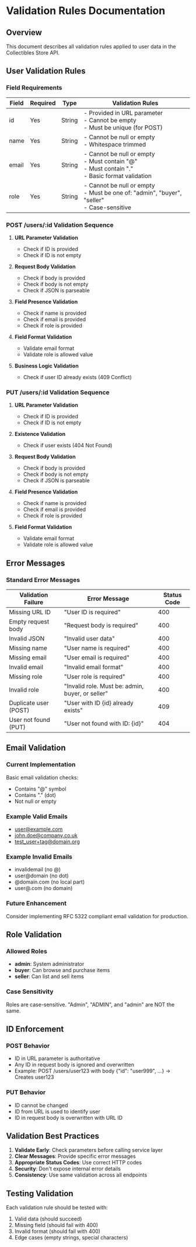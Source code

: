 # Validation Rules Documentation

## Overview
This document describes all validation rules applied to user data in the Collectibles Store API.

## User Validation Rules

### Field Requirements

| Field | Required | Type | Validation Rules |
|-------|----------|------|------------------|
| id | Yes | String | - Provided in URL parameter<br>- Cannot be empty<br>- Must be unique (for POST) |
| name | Yes | String | - Cannot be null or empty<br>- Whitespace trimmed |
| email | Yes | String | - Cannot be null or empty<br>- Must contain "@"<br>- Must contain "."<br>- Basic format validation |
| role | Yes | String | - Cannot be null or empty<br>- Must be one of: "admin", "buyer", "seller"<br>- Case-sensitive |

### POST /users/:id Validation Sequence

1. **URL Parameter Validation**
   - Check if ID is provided
   - Check if ID is not empty

2. **Request Body Validation**
   - Check if body is provided
   - Check if body is not empty
   - Check if JSON is parseable

3. **Field Presence Validation**
   - Check if name is provided
   - Check if email is provided
   - Check if role is provided

4. **Field Format Validation**
   - Validate email format
   - Validate role is allowed value

5. **Business Logic Validation**
   - Check if user ID already exists (409 Conflict)

### PUT /users/:id Validation Sequence

1. **URL Parameter Validation**
   - Check if ID is provided
   - Check if ID is not empty

2. **Existence Validation**
   - Check if user exists (404 Not Found)

3. **Request Body Validation**
   - Check if body is provided
   - Check if body is not empty
   - Check if JSON is parseable

4. **Field Presence Validation**
   - Check if name is provided
   - Check if email is provided
   - Check if role is provided

5. **Field Format Validation**
   - Validate email format
   - Validate role is allowed value

## Error Messages

### Standard Error Messages

| Validation Failure | Error Message | Status Code |
|-------------------|---------------|-------------|
| Missing URL ID | "User ID is required" | 400 |
| Empty request body | "Request body is required" | 400 |
| Invalid JSON | "Invalid user data" | 400 |
| Missing name | "User name is required" | 400 |
| Missing email | "User email is required" | 400 |
| Invalid email | "Invalid email format" | 400 |
| Missing role | "User role is required" | 400 |
| Invalid role | "Invalid role. Must be: admin, buyer, or seller" | 400 |
| Duplicate user (POST) | "User with ID {id} already exists" | 409 |
| User not found (PUT) | "User not found with ID: {id}" | 404 |

## Email Validation

### Current Implementation
Basic email validation checks:
- Contains "@" symbol
- Contains "." (dot)
- Not null or empty

### Example Valid Emails
- user@example.com
- john.doe@company.co.uk
- test_user+tag@domain.org

### Example Invalid Emails
- invalidemail (no @)
- user@domain (no dot)
- @domain.com (no local part)
- user@.com (no domain)

### Future Enhancement
Consider implementing RFC 5322 compliant email validation for production.

## Role Validation

### Allowed Roles
- **admin**: System administrator
- **buyer**: Can browse and purchase items
- **seller**: Can list and sell items

### Case Sensitivity
Roles are case-sensitive. "Admin", "ADMIN", and "admin" are NOT the same.

## ID Enforcement

### POST Behavior
- ID in URL parameter is authoritative
- Any ID in request body is ignored and overwritten
- Example: POST /users/user123 with body {"id": "user999", ...} → Creates user123

### PUT Behavior
- ID cannot be changed
- ID from URL is used to identify user
- ID in request body is overwritten with URL ID

## Validation Best Practices

1. **Validate Early**: Check parameters before calling service layer
2. **Clear Messages**: Provide specific error messages
3. **Appropriate Status Codes**: Use correct HTTP codes
4. **Security**: Don't expose internal error details
5. **Consistency**: Use same validation across all endpoints

## Testing Validation

Each validation rule should be tested with:
1. Valid data (should succeed)
2. Missing field (should fail with 400)
3. Invalid format (should fail with 400)
4. Edge cases (empty strings, special characters)
